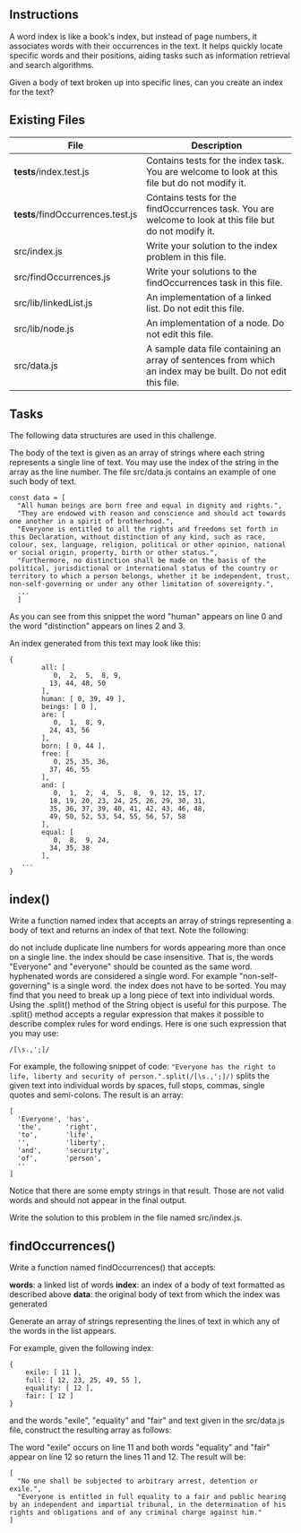 ## Instructions
A word index is like a book's index, but instead of page numbers, it associates words with their occurrences in the text. It helps quickly locate specific words and their positions, aiding tasks such as information retrieval and search algorithms.

Given a body of text broken up into specific lines, can you create an index for the text?

## Existing Files
| File      | Description |
| ----------- | ----------- |
| __tests__/index.test.js      | Contains tests for the index task. You are welcome to look at this file but do not modify it.       |
| __tests__/findOccurrences.test.js   | Contains tests for the findOccurrences task. You are welcome to look at this file but do not modify it.        |
| src/index.js   | Write your solution to the index problem in this file.        |
| src/findOccurrences.js   | Write your solutions to the findOccurrences task in this file.        |
| src/lib/linkedList.js   | An implementation of a linked list. Do not edit this file.        |
| src/lib/node.js   | An implementation of a node. Do not edit this file.        |
| src/data.js   | A sample data file containing an array of sentences from which an index may be built. Do not edit this file.        |

## Tasks
The following data structures are used in this challenge.

The body of the text is given as an array of strings where each string represents a single line of text. You may use the index of the string in the array as the line number. The file src/data.js contains an example of one such body of text.

```
const data = [
  "All human beings are born free and equal in dignity and rights.",
  "They are endowed with reason and conscience and should act towards one another in a spirit of brotherhood.",
  "Everyone is entitled to all the rights and freedoms set forth in this Declaration, without distinction of any kind, such as race, colour, sex, language, religion, political or other opinion, national or social origin, property, birth or other status.",
  "Furthermore, no distinction shall be made on the basis of the political, jurisdictional or international status of the country or territory to which a person belongs, whether it be independent, trust, non-self-governing or under any other limitation of sovereignty.",
  ...
  ]
  ```
  
As you can see from this snippet the word "human" appears on line 0 and the word "distinction" appears on lines 2 and 3.

An index generated from this text may look like this:

```
{
        all: [
           0,  2,  5,  8, 9,
          13, 44, 48, 50
        ],
        human: [ 0, 39, 49 ],
        beings: [ 0 ],
        are: [
           0,  1,  8, 9,
          24, 43, 56
        ],
        born: [ 0, 44 ],
        free: [
           0, 25, 35, 36,
          37, 46, 55
        ],
        and: [
           0,  1,  2,  4,  5,  8,  9, 12, 15, 17,
          18, 19, 20, 23, 24, 25, 26, 29, 30, 31,
          35, 36, 37, 39, 40, 41, 42, 43, 46, 48,
          49, 50, 52, 53, 54, 55, 56, 57, 58
        ],
        equal: [
           0,  8,  9, 24,
          34, 35, 38
        ],
   ...
}
```

## index()
Write a function named index that accepts an array of strings representing a body of text and returns an index of that text. Note the following:

do not include duplicate line numbers for words appearing more than once on a single line.
the index should be case insensitive. That is, the words "Everyone" and "everyone" should be counted as the same word.
hyphenated words are considered a single word. For example "non-self-governing" is a single word.
the index does not have to be sorted.
You may find that you need to break up a long piece of text into individual words. Using the .split() method of the String object is useful for this purpose. The .split() method accepts a regular expression that makes it possible to describe complex rules for word endings. Here is one such expression that you may use:

`/[\s.,';]/`

For example, the following snippet of code:
`"Everyone has the right to life, liberty and security of person.".split(/[\s.,';]/)`
splits the given text into individual words by spaces, full stops, commas, single quotes and semi-colons. The result is an array:

```
[
  'Everyone', 'has',
  'the',      'right',
  'to',       'life',
  '',         'liberty',
  'and',      'security',
  'of',       'person',
  ''
]
```

Notice that there are some empty strings in that result. Those are not valid words and should not appear in the final output.

Write the solution to this problem in the file named src/index.js.

## findOccurrences()
Write a function named findOccurrences() that accepts:

**words**: a linked list of words
**index**: an index of a body of text formatted as described above
**data**: the original body of text from which the index was generated

Generate an array of strings representing the lines of text in which any of the words in the list appears.

For example, given the following index:
```
{
    exile: [ 11 ],
    full: [ 12, 23, 25, 49, 55 ],
    equality: [ 12 ],
    fair: [ 12 ]
}
```
and the words "exile", "equality" and "fair" and text given in the src/data.js file, construct the resulting array as follows:

The word "exile" occurs on line 11 and both words "equality" and "fair" appear on line 12 so return the lines 11 and 12. The result will be:
```
[
  "No one shall be subjected to arbitrary arrest, detention or exile.",
  "Everyone is entitled in full equality to a fair and public hearing by an independent and impartial tribunal, in the determination of his rights and obligations and of any criminal charge against him."
]
```